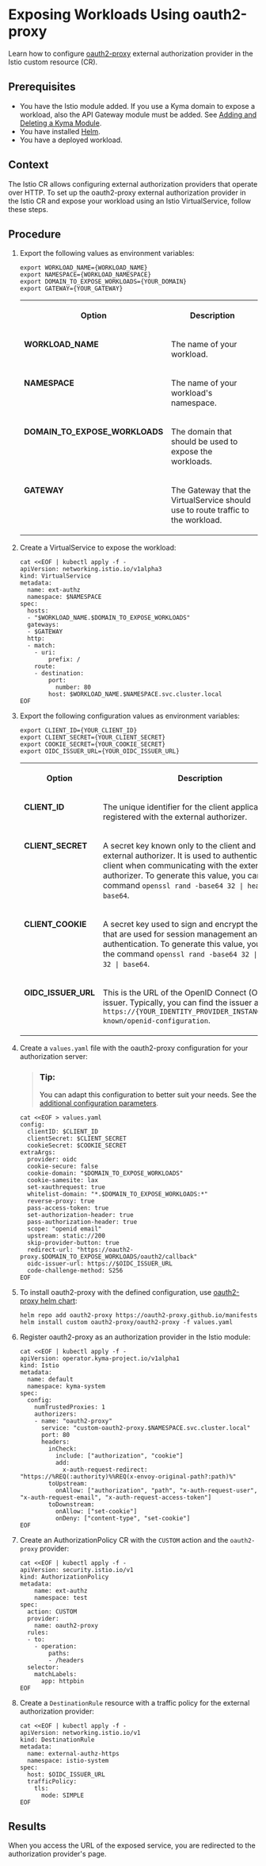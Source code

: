 <!-- loiof2e9bf2be2714186b4231decd62a160b -->

# Exposing Workloads Using oauth2-proxy

Learn how to configure [oauth2-proxy](https://github.com/oauth2-proxy/manifests/tree/main/helm/oauth2-proxy) external authorization provider in the Istio custom resource \(CR\).



<a name="loiof2e9bf2be2714186b4231decd62a160b__prereq_dl3_m44_vcc"/>

## Prerequisites

-   You have the Istio module added. If you use a Kyma domain to expose a workload, also the API Gateway module must be added. See [Adding and Deleting a Kyma Module](../50-administration-and-ops/adding-and-deleting-a-kyma-module-1b548e9.md#loio1b548e9ad4744b978b8b595288b0cb5c).
-   You have installed [Helm](https://helm.sh/docs/intro/install/).
-   You have a deployed workload.



<a name="loiof2e9bf2be2714186b4231decd62a160b__context_fzk_14y_ycc"/>

## Context

The Istio CR allows configuring external authorization providers that operate over HTTP. To set up the oauth2-proxy external authorization provider in the Istio CR and expose your workload using an Istio VirtualService, follow these steps.



## Procedure

1.  Export the following values as environment variables:

    ```
    export WORKLOAD_NAME={WORKLOAD_NAME}
    export NAMESPACE={WORKLOAD_NAMESPACE}
    export DOMAIN_TO_EXPOSE_WORKLOADS={YOUR_DOMAIN}
    export GATEWAY={YOUR_GATEWAY}
    ```


    <table>
    <tr>
    <th valign="top">

    Option
    
    </th>
    <th valign="top">

    Description
    
    </th>
    </tr>
    <tr>
    <td valign="top">
    
    **WORKLOAD\_NAME**
    
    </td>
    <td valign="top">
    
    The name of your workload.
    
    </td>
    </tr>
    <tr>
    <td valign="top">
    
    **NAMESPACE**
    
    </td>
    <td valign="top">
    
    The name of your workload's namespace.
    
    </td>
    </tr>
    <tr>
    <td valign="top">
    
    **DOMAIN\_TO\_EXPOSE\_WORKLOADS**
    
    </td>
    <td valign="top">
    
    The domain that should be used to expose the workloads.
    
    </td>
    </tr>
    <tr>
    <td valign="top">
    
    **GATEWAY**
    
    </td>
    <td valign="top">
    
    The Gateway that the VirtualService should use to route traffic to the workload.
    
    </td>
    </tr>
    </table>
    
2.  Create a VirtualService to expose the workload:

    ```
    cat <<EOF | kubectl apply -f -
    apiVersion: networking.istio.io/v1alpha3
    kind: VirtualService
    metadata:
      name: ext-authz
      namespace: $NAMESPACE
    spec:
      hosts:
      - "$WORKLOAD_NAME.$DOMAIN_TO_EXPOSE_WORKLOADS"
      gateways:
      - $GATEWAY
      http:
      - match:
        - uri:
            prefix: /
        route:
        - destination:
            port:
              number: 80
            host: $WORKLOAD_NAME.$NAMESPACE.svc.cluster.local
    EOF
    ```

3.  Export the following configuration values as environment variables:

    ```
    export CLIENT_ID={YOUR_CLIENT_ID}
    export CLIENT_SECRET={YOUR_CLIENT_SECRET}
    export COOKIE_SECRET={YOUR_COOKIE_SECRET}
    export OIDC_ISSUER_URL={YOUR_OIDC_ISSUER_URL}
    ```


    <table>
    <tr>
    <th valign="top">

    Option
    
    </th>
    <th valign="top">

    Description
    
    </th>
    </tr>
    <tr>
    <td valign="top">
    
    **CLIENT\_ID**
    
    </td>
    <td valign="top">
    
    The unique identifier for the client application that is registered with the external authorizer.
    
    </td>
    </tr>
    <tr>
    <td valign="top">
    
    **CLIENT\_SECRET**
    
    </td>
    <td valign="top">
    
    A secret key known only to the client and the external authorizer. It is used to authenticate the client when communicating with the external authorizer. To generate this value, you can use the command `openssl rand -base64 32 | head -c 32 | base64`.
    
    </td>
    </tr>
    <tr>
    <td valign="top">
    
    **CLIENT\_COOKIE**
    
    </td>
    <td valign="top">
    
    A secret key used to sign and encrypt the cookies that are used for session management and user authentication. To generate this value, you can use the command `openssl rand -base64 32 | head -c 32 | base64`.
    
    </td>
    </tr>
    <tr>
    <td valign="top">
    
    **OIDC\_ISSUER\_URL**
    
    </td>
    <td valign="top">
    
    This is the URL of the OpenID Connect \(OIDC\) issuer. Typically, you can find the issuer at `https://{YOUR_IDENTITY_PROVIDER_INSTANCE}/.well-known/openid-configuration`.
    
    </td>
    </tr>
    </table>
    
4.  Create a `values.yaml` file with the oauth2-proxy configuration for your authorization server:

    > ### Tip:  
    > You can adapt this configuration to better suit your needs. See the [additional configuration parameters](https://oauth2-proxy.github.io/oauth2-proxy/configuration/overview/#config-options).

    ```
    cat <<EOF > values.yaml
    config:
      clientID: $CLIENT_ID
      clientSecret: $CLIENT_SECRET
      cookieSecret: $COOKIE_SECRET
    extraArgs:
      provider: oidc
      cookie-secure: false
      cookie-domain: "$DOMAIN_TO_EXPOSE_WORKLOADS"
      cookie-samesite: lax
      set-xauthrequest: true
      whitelist-domain: "*.$DOMAIN_TO_EXPOSE_WORKLOADS:*"
      reverse-proxy: true
      pass-access-token: true
      set-authorization-header: true
      pass-authorization-header: true
      scope: "openid email"
      upstream: static://200
      skip-provider-button: true
      redirect-url: "https://oauth2-proxy.$DOMAIN_TO_EXPOSE_WORKLOADS/oauth2/callback"
      oidc-issuer-url: https://$OIDC_ISSUER_URL
      code-challenge-method: S256
    EOF
    ```

5.  To install oauth2-proxy with the defined configuration, use [oauth2-proxy helm chart](https://github.com/oauth2-proxy/manifests):

    ```
    helm repo add oauth2-proxy https://oauth2-proxy.github.io/manifests
    helm install custom oauth2-proxy/oauth2-proxy -f values.yaml
    ```

6.  Register oauth2-proxy as an authorization provider in the Istio module:

    ```
    cat <<EOF | kubectl apply -f -
    apiVersion: operator.kyma-project.io/v1alpha1
    kind: Istio
    metadata:
      name: default
      namespace: kyma-system
    spec:
      config:
        numTrustedProxies: 1
        authorizers:
        - name: "oauth2-proxy"
          service: "custom-oauth2-proxy.$NAMESPACE.svc.cluster.local"
          port: 80
          headers:
            inCheck:
              include: ["authorization", "cookie"]
              add:
                x-auth-request-redirect: "https://%REQ(:authority)%%REQ(x-envoy-original-path?:path)%"
            toUpstream:
              onAllow: ["authorization", "path", "x-auth-request-user", "x-auth-request-email", "x-auth-request-access-token"]
            toDownstream:
              onAllow: ["set-cookie"]
              onDeny: ["content-type", "set-cookie"]
    EOF
    ```

7.  Create an AuthorizationPolicy CR with the `CUSTOM` action and the `oauth2-proxy` provider:

    ```
    cat <<EOF | kubectl apply -f -
    apiVersion: security.istio.io/v1
    kind: AuthorizationPolicy
    metadata:
        name: ext-authz
        namespace: test
    spec:
      action: CUSTOM
      provider:
        name: oauth2-proxy
      rules:
      - to:
        - operation:
            paths:
            - /headers
      selector:
        matchLabels:
          app: httpbin
    EOF
    ```

8.  Create a `DestinationRule` resource with a traffic policy for the external authorization provider:

    ```
    cat <<EOF | kubectl apply -f -
    apiVersion: networking.istio.io/v1
    kind: DestinationRule
    metadata:
      name: external-authz-https
      namespace: istio-system
    spec:
      host: $OIDC_ISSUER_URL
      trafficPolicy:
        tls:
          mode: SIMPLE
    EOF
    ```




<a name="loiof2e9bf2be2714186b4231decd62a160b__result_nbl_wjc_wcc"/>

## Results

When you access the URL of the exposed service, you are redirected to the authorization provider's page.

